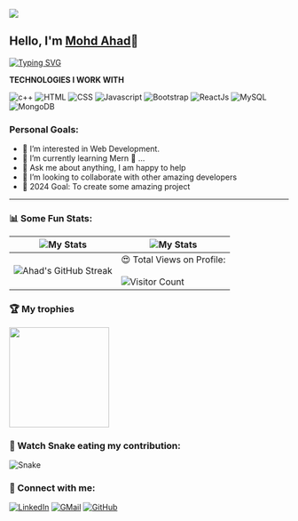 ![](https://raw.githubusercontent.com/halfrost/halfrost/master/icons/header_.png)


## Hello, I'm [Mohd Ahad](https://Ahad.me)👋
[![Typing SVG](https://readme-typing-svg.herokuapp.com?size=25&color=1A9AF7&lines=I'm+a+Full+Stack+Web+Developer;and+Competitive+Coder)](https://git.io/typing-svg)

**TECHNOLOGIES I WORK WITH**


![c++](https://img.shields.io/badge/C++-blue?style=for-the-badge&logo=C++&logoColor=blue)
![HTML](https://img.shields.io/badge/html%20-%23E34F26.svg?&style=for-the-badge&logo=html5&logoColor=white)
![CSS](https://img.shields.io/badge/css%20-%231572B6.svg?&style=for-the-badge&logo=css3&logoColor=white)
![Javascript](https://img.shields.io/badge/-Javascript-ffb400?style=for-the-badge&logo=javascript&logoColor=ffff3f)
![Bootstrap](https://img.shields.io/badge/-Bootstrap-blue?style=for-the-badge&logo=bootstrap)
![ReactJs](https://img.shields.io/badge/-React-blue?style=for-the-badge&logo=react)
![MySQL](https://img.shields.io/badge/MySQL-4479A1?style=for-the-badge&logo=mysql&logoColor=white)
![MongoDB](https://img.shields.io/badge/MongoDB-%2347A248.svg?style=for-the-badge&logo=mongodb&logoColor=white)


### Personal Goals:

- 👀 I’m interested in Web Development.
- 🌱 I’m currently learning Mern 🤟 ...
- 💬 Ask me about anything, I am happy to help
- 💞️ I’m looking to collaborate with other amazing developers
- 🥅 2024 Goal: To create some amazing project

---

### 📊 Some Fun Stats:
| ![My Stats](https://github-readme-stats.vercel.app/api?username=Ahad275&theme=midnight-purple) | ![My Stats](https://github-readme-stats.vercel.app/api/top-langs/?username=Ahad275&theme=midnight-purple) |
| --- | --- |
| ![Ahad's GitHub Streak](https://github-readme-streak-stats.herokuapp.com/?user=Ahad275&theme=vision-friendly-dark) | 😍 Total Views on Profile:<br><br> ![Visitor Count](https://profile-counter.glitch.me/Ahad/count.svg) |


### 🏆 My trophies

<img height="180" src="https://github-profile-trophy.vercel.app/?username=Ahad275&column=8&theme=algolia&no-frame=true"/>

### 🐍 Watch Snake eating my contribution:
![Snake](https://github.com/Ahad275/Ahad275/blob/output/github-contribution-grid-snake.svg)

### 🤝 Connect with me:

[![LinkedIn](https://img.shields.io/badge/LinkedIn-0077B5?style=for-the-badge&logo=linkedin&logoColor=white)](https://www.linkedin.com/in/mohammad-ahad-633719227/)
[![GMail](https://img.shields.io/badge/Gmail-D14836?style=for-the-badge&logo=gmail&logoColor=white)](mailto:ahadaa9369@gmail.com)
[![GitHub](https://img.shields.io/badge/GitHub-100000?style=for-the-badge&logo=github&logoColor=white)](https://github.com/Ahad275)
